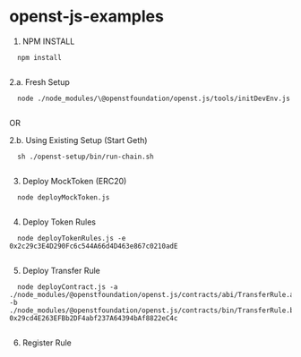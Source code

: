 # openst-js-examples

1. NPM INSTALL
```
  npm install


```

2.a. Fresh Setup
```
  node ./node_modules/\@openstfoundation/openst.js/tools/initDevEnv.js 


```

OR

2.b. Using Existing Setup (Start Geth)
```
  sh ./openst-setup/bin/run-chain.sh


```


3. Deploy MockToken (ERC20)
```
  node deployMockToken.js


```

4. Deploy Token Rules
```
  node deployTokenRules.js -e 0x2c29c3E4D290Fc6c544A66d4D463e867c0210adE


```

5. Deploy Transfer Rule
```
  node deployContract.js -a ./node_modules/@openstfoundation/openst.js/contracts/abi/TransferRule.abi -b ./node_modules/@openstfoundation/openst.js/contracts/bin/TransferRule.bin 0x29cd4E263EFBb2DF4abf237A64394bAf8822eC4c


```

6. Register Rule
